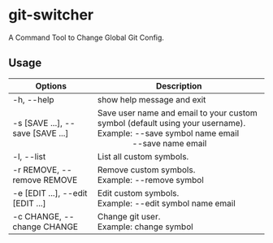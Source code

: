 # git-switcher

 A Command Tool to Change Global Git Config. 

## Usage

| Options                          | Description                                                  |
| -------------------------------- | ------------------------------------------------------------ |
| -h, --help                       | show help message and exit                                   |
| -s [SAVE ...], --save [SAVE ...] | Save user name and email to your custom symbol (default using your username).<br/>Example: --save symbol name email<br/> &emsp;&emsp; &emsp;&emsp;--save name email |
| -l, --list                       | List all custom symbols.                                     |
| -r REMOVE, --remove REMOVE       | Remove custom symbols.<br/>Example: --remove symbol          |
| -e [EDIT ...], --edit [EDIT ...] | Edit custom symbols.<br/>Example: --edit symbol name email   |
| -c CHANGE, --change CHANGE       | Change git user.<br/>Example: change symbol                  |
